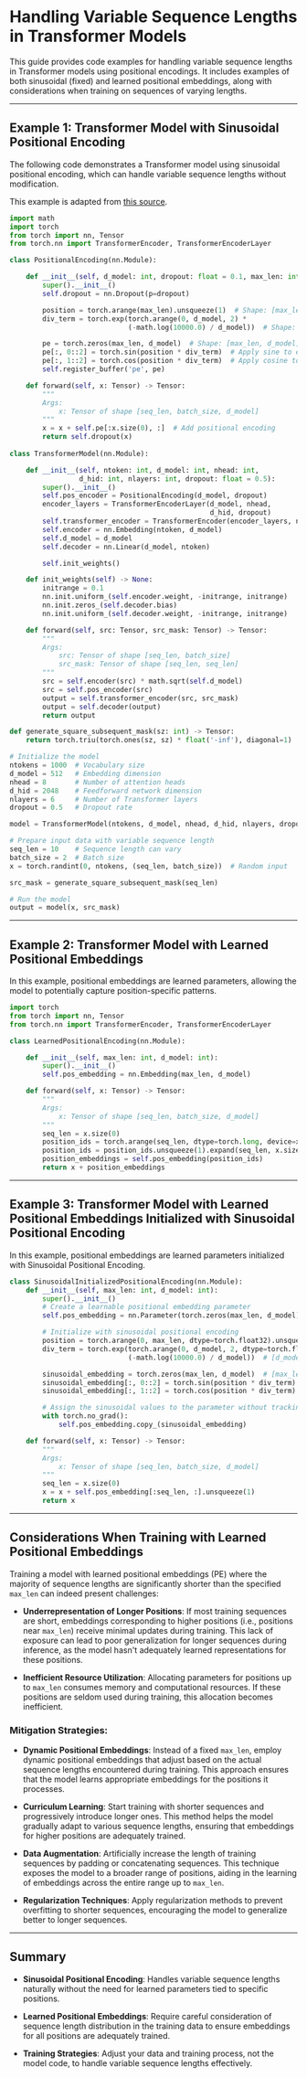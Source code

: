 # Handling Variable Sequence Lengths in Transformer Models

This guide provides code examples for handling variable sequence lengths in Transformer models using positional encodings. It includes examples of both sinusoidal (fixed) and learned positional embeddings, along with considerations when training on sequences of varying lengths.

---

## Example 1: Transformer Model with Sinusoidal Positional Encoding

The following code demonstrates a Transformer model using sinusoidal positional encoding, which can handle variable sequence lengths without modification. 

This example is adapted from [this source](https://guyuena.github.io/PyTorch-study-Tutorials/beginner/transformer_tutorial.html).

```python
import math
import torch
from torch import nn, Tensor
from torch.nn import TransformerEncoder, TransformerEncoderLayer

class PositionalEncoding(nn.Module):

    def __init__(self, d_model: int, dropout: float = 0.1, max_len: int = 5000):
        super().__init__()
        self.dropout = nn.Dropout(p=dropout)

        position = torch.arange(max_len).unsqueeze(1)  # Shape: [max_len, 1]
        div_term = torch.exp(torch.arange(0, d_model, 2) * 
                             (-math.log(10000.0) / d_model))  # Shape: [d_model/2]

        pe = torch.zeros(max_len, d_model)  # Shape: [max_len, d_model]
        pe[:, 0::2] = torch.sin(position * div_term)  # Apply sine to even indices
        pe[:, 1::2] = torch.cos(position * div_term)  # Apply cosine to odd indices
        self.register_buffer('pe', pe)

    def forward(self, x: Tensor) -> Tensor:
        """
        Args:
            x: Tensor of shape [seq_len, batch_size, d_model]
        """
        x = x + self.pe[:x.size(0), :]  # Add positional encoding
        return self.dropout(x)
        
class TransformerModel(nn.Module):

    def __init__(self, ntoken: int, d_model: int, nhead: int, 
                 d_hid: int, nlayers: int, dropout: float = 0.5):
        super().__init__()
        self.pos_encoder = PositionalEncoding(d_model, dropout)
        encoder_layers = TransformerEncoderLayer(d_model, nhead, 
                                                 d_hid, dropout)
        self.transformer_encoder = TransformerEncoder(encoder_layers, nlayers)
        self.encoder = nn.Embedding(ntoken, d_model)
        self.d_model = d_model
        self.decoder = nn.Linear(d_model, ntoken)

        self.init_weights()

    def init_weights(self) -> None:
        initrange = 0.1
        nn.init.uniform_(self.encoder.weight, -initrange, initrange)
        nn.init.zeros_(self.decoder.bias)
        nn.init.uniform_(self.decoder.weight, -initrange, initrange)

    def forward(self, src: Tensor, src_mask: Tensor) -> Tensor:
        """
        Args:
            src: Tensor of shape [seq_len, batch_size]
            src_mask: Tensor of shape [seq_len, seq_len]
        """
        src = self.encoder(src) * math.sqrt(self.d_model)
        src = self.pos_encoder(src)
        output = self.transformer_encoder(src, src_mask)
        output = self.decoder(output)
        return output

def generate_square_subsequent_mask(sz: int) -> Tensor:
    return torch.triu(torch.ones(sz, sz) * float('-inf'), diagonal=1)

# Initialize the model
ntokens = 1000  # Vocabulary size
d_model = 512   # Embedding dimension
nhead = 8       # Number of attention heads
d_hid = 2048    # Feedforward network dimension
nlayers = 6     # Number of Transformer layers
dropout = 0.5   # Dropout rate

model = TransformerModel(ntokens, d_model, nhead, d_hid, nlayers, dropout)

# Prepare input data with variable sequence length
seq_len = 10    # Sequence length can vary
batch_size = 2  # Batch size
x = torch.randint(0, ntokens, (seq_len, batch_size))  # Random input

src_mask = generate_square_subsequent_mask(seq_len)

# Run the model
output = model(x, src_mask)
```

---

## Example 2: Transformer Model with Learned Positional Embeddings

In this example, positional embeddings are learned parameters, allowing the model to potentially capture position-specific patterns.

```python
import torch
from torch import nn, Tensor
from torch.nn import TransformerEncoder, TransformerEncoderLayer

class LearnedPositionalEncoding(nn.Module):

    def __init__(self, max_len: int, d_model: int):
        super().__init__()
        self.pos_embedding = nn.Embedding(max_len, d_model)

    def forward(self, x: Tensor) -> Tensor:
        """
        Args:
            x: Tensor of shape [seq_len, batch_size, d_model]
        """
        seq_len = x.size(0)
        position_ids = torch.arange(seq_len, dtype=torch.long, device=x.device)
        position_ids = position_ids.unsqueeze(1).expand(seq_len, x.size(1))
        position_embeddings = self.pos_embedding(position_ids)
        return x + position_embeddings
```

---

## Example 3: Transformer Model with Learned Positional Embeddings Initialized with Sinusoidal Positional Encoding

In this example, positional embeddings are learned parameters initialized with Sinusoidal Positional Encoding.


```python
class SinusoidalInitializedPositionalEncoding(nn.Module):
    def __init__(self, max_len: int, d_model: int):
        super().__init__()
        # Create a learnable positional embedding parameter
        self.pos_embedding = nn.Parameter(torch.zeros(max_len, d_model))

        # Initialize with sinusoidal positional encoding
        position = torch.arange(0, max_len, dtype=torch.float32).unsqueeze(1)  # [max_len, 1]
        div_term = torch.exp(torch.arange(0, d_model, 2, dtype=torch.float32) *
                             (-math.log(10000.0) / d_model))  # [d_model/2]

        sinusoidal_embedding = torch.zeros(max_len, d_model)  # [max_len, d_model]
        sinusoidal_embedding[:, 0::2] = torch.sin(position * div_term)  # Even indices
        sinusoidal_embedding[:, 1::2] = torch.cos(position * div_term)  # Odd indices

        # Assign the sinusoidal values to the parameter without tracking gradients
        with torch.no_grad():
            self.pos_embedding.copy_(sinusoidal_embedding)

    def forward(self, x: Tensor) -> Tensor:
        """
        Args:
            x: Tensor of shape [seq_len, batch_size, d_model]
        """
        seq_len = x.size(0)
        x = x + self.pos_embedding[:seq_len, :].unsqueeze(1)
        return x
```

---

## Considerations When Training with Learned Positional Embeddings

Training a model with learned positional embeddings (PE) where the majority of sequence lengths are significantly shorter than the specified `max_len` can indeed present challenges:

- **Underrepresentation of Longer Positions**: If most training sequences are short, embeddings corresponding to higher positions (i.e., positions near `max_len`) receive minimal updates during training. This lack of exposure can lead to poor generalization for longer sequences during inference, as the model hasn't adequately learned representations for these positions.

- **Inefficient Resource Utilization**: Allocating parameters for positions up to `max_len` consumes memory and computational resources. If these positions are seldom used during training, this allocation becomes inefficient.

### Mitigation Strategies:

- **Dynamic Positional Embeddings**: Instead of a fixed `max_len`, employ dynamic positional embeddings that adjust based on the actual sequence lengths encountered during training. This approach ensures that the model learns appropriate embeddings for the positions it processes.

- **Curriculum Learning**: Start training with shorter sequences and progressively introduce longer ones. This method helps the model gradually adapt to various sequence lengths, ensuring that embeddings for higher positions are adequately trained.

- **Data Augmentation**: Artificially increase the length of training sequences by padding or concatenating sequences. This technique exposes the model to a broader range of positions, aiding in the learning of embeddings across the entire range up to `max_len`.

- **Regularization Techniques**: Apply regularization methods to prevent overfitting to shorter sequences, encouraging the model to generalize better to longer sequences.

---

## Summary

- **Sinusoidal Positional Encoding**: Handles variable sequence lengths naturally without the need for learned parameters tied to specific positions.

- **Learned Positional Embeddings**: Require careful consideration of sequence length distribution in the training data to ensure embeddings for all positions are adequately trained.

- **Training Strategies**: Adjust your data and training process, not the model code, to handle variable sequence lengths effectively.

